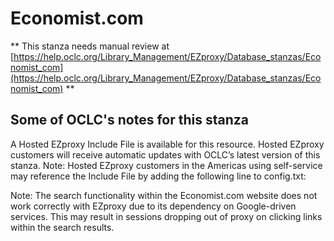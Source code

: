 # Economist.com
** This stanza needs manual review at [https://help.oclc.org/Library_Management/EZproxy/Database_stanzas/Economist_com](https://help.oclc.org/Library_Management/EZproxy/Database_stanzas/Economist_com) **

## Some of OCLC's notes for this stanza

A Hosted EZproxy Include File is available for this resource. Hosted EZproxy customers will receive automatic updates with OCLC&rsquo;s latest version of this stanza. Note: Hosted EZproxy customers in the Americas using self-service may reference the Include File by adding the following line to config.txt:

Note: The search functionality within the Economist.com website does not work correctly with EZproxy due to its dependency on Google-driven services. This may result in sessions dropping out of proxy on clicking links within the search results.

&nbsp;
